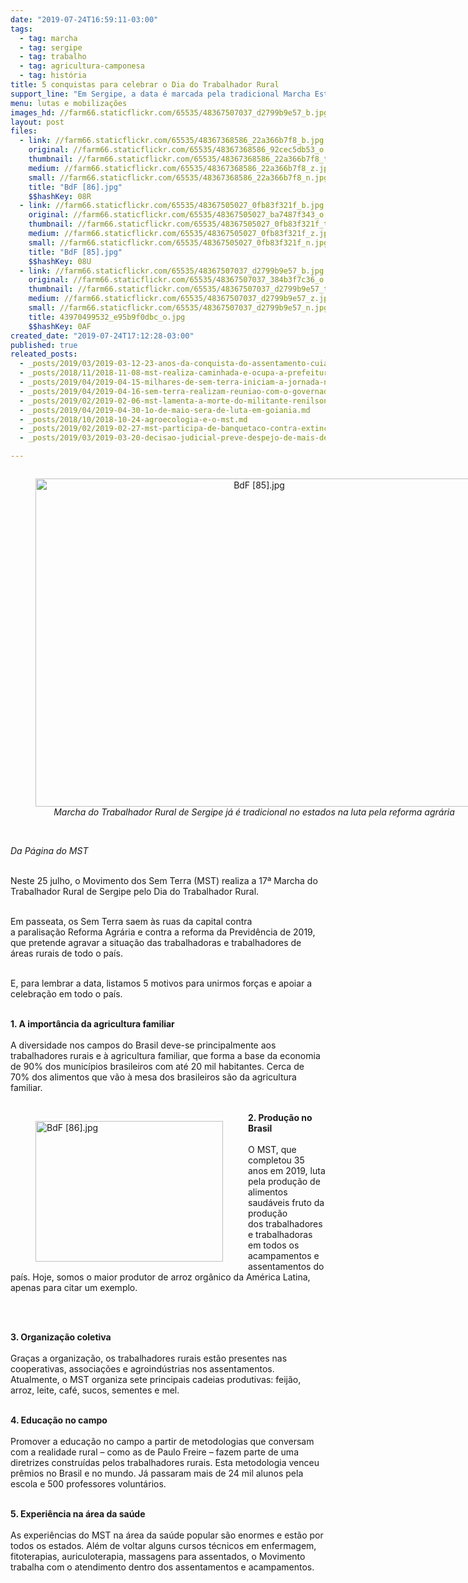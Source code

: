 ```yaml
---
date: "2019-07-24T16:59:11-03:00"
tags:
  - tag: marcha
  - tag: sergipe
  - tag: trabalho
  - tag: agricultura-camponesa
  - tag: história
title: 5 conquistas para celebrar o Dia do Trabalhador Rural
support_line: "​Em Sergipe, a data é marcada pela tradicional Marcha Estadual dos Trabalhadores Rurais Sem Terra"
menu: lutas e mobilizações
images_hd: //farm66.staticflickr.com/65535/48367507037_d2799b9e57_b.jpg
layout: post
files:
  - link: //farm66.staticflickr.com/65535/48367368586_22a366b7f8_b.jpg
    original: //farm66.staticflickr.com/65535/48367368586_92cec5db53_o.jpg
    thumbnail: //farm66.staticflickr.com/65535/48367368586_22a366b7f8_t.jpg
    medium: //farm66.staticflickr.com/65535/48367368586_22a366b7f8_z.jpg
    small: //farm66.staticflickr.com/65535/48367368586_22a366b7f8_n.jpg
    title: "BdF [86].jpg"
    $$hashKey: 08R
  - link: //farm66.staticflickr.com/65535/48367505027_0fb83f321f_b.jpg
    original: //farm66.staticflickr.com/65535/48367505027_ba7487f343_o.jpg
    thumbnail: //farm66.staticflickr.com/65535/48367505027_0fb83f321f_t.jpg
    medium: //farm66.staticflickr.com/65535/48367505027_0fb83f321f_z.jpg
    small: //farm66.staticflickr.com/65535/48367505027_0fb83f321f_n.jpg
    title: "BdF [85].jpg"
    $$hashKey: 08U
  - link: //farm66.staticflickr.com/65535/48367507037_d2799b9e57_b.jpg
    original: //farm66.staticflickr.com/65535/48367507037_384b3f7c36_o.jpg
    thumbnail: //farm66.staticflickr.com/65535/48367507037_d2799b9e57_t.jpg
    medium: //farm66.staticflickr.com/65535/48367507037_d2799b9e57_z.jpg
    small: //farm66.staticflickr.com/65535/48367507037_d2799b9e57_n.jpg
    title: 43970499532_e95b9f0dbc_o.jpg
    $$hashKey: 0AF
created_date: "2019-07-24T17:12:28-03:00"
published: true
releated_posts:
  - _posts/2019/03/2019-03-12-23-anos-da-conquista-do-assentamento-cuiaba-em-caninde-do-sao-francisco.md
  - _posts/2018/11/2018-11-08-mst-realiza-caminhada-e-ocupa-a-prefeitura-de-quixeramobim-ce.md
  - _posts/2019/04/2019-04-15-milhares-de-sem-terra-iniciam-a-jornada-nacional-de-lutas-pela-reforma-agraria-em-todo-pais.md
  - _posts/2019/04/2019-04-16-sem-terra-realizam-reuniao-com-o-governador-de-alagoas-na-manha-de-hoje.md
  - _posts/2019/02/2019-02-06-mst-lamenta-a-morte-do-militante-renilson-pinheiro.md
  - _posts/2019/04/2019-04-30-1o-de-maio-sera-de-luta-em-goiania.md
  - _posts/2018/10/2018-10-24-agroecologia-e-o-mst.md
  - _posts/2019/02/2019-02-27-mst-participa-de-banquetaco-contra-extincao-do-consea.md
  - _posts/2019/03/2019-03-20-decisao-judicial-preve-despejo-de-mais-de-70-familias-em-babaculandia-to.md

---
```

<div style="text-align:center">
<figure class="image" style="display:inline-block"><img alt="BdF [85].jpg" height="525" src="//farm66.staticflickr.com/65535/48367505027_0fb83f321f_b.jpg" width="700" />
<figcaption><em>Marcha do Trabalhador Rural de Sergipe j&aacute; &eacute; tradicional no estados na luta pela reforma agr&aacute;ria</em></figcaption>
</figure>
</div>

<p><br />
<em>Da P&aacute;gina do MST</em><br />
&nbsp;</p>

<p>Neste 25 julho, o Movimento dos Sem Terra (MST) realiza&nbsp;a 17&ordf; Marcha do Trabalhador Rural de Sergipe pelo Dia do Trabalhador Rural.</p>

<p><br />
Em passeata, os Sem Terra&nbsp;saem &agrave;s&nbsp;ruas da capital contra a&nbsp;paralisa&ccedil;&atilde;o&nbsp;Reforma Agr&aacute;ria e contra a reforma da Previd&ecirc;ncia de 2019, que pretende agravar a situa&ccedil;&atilde;o das trabalhadoras e trabalhadores de &aacute;reas rurais de todo o pa&iacute;s.<br />
&nbsp;</p>

<p>E, para lembrar a data, listamos 5 motivos para unirmos for&ccedil;as e apoiar a celebra&ccedil;&atilde;o em&nbsp;todo o pa&iacute;s.&nbsp;<br />
&nbsp;</p>

<p><strong>1. A import&acirc;ncia da agricultura familiar</strong><br />
<br />
A diversidade&nbsp;nos campos do Brasil deve-se principalmente aos trabalhadores rurais e &agrave; agricultura familiar, que forma a base da economia de 90% dos munic&iacute;pios brasileiros com at&eacute; 20 mil habitantes. Cerca de 70% dos alimentos que v&atilde;o &agrave; mesa dos brasileiros s&atilde;o da agricultura familiar.&nbsp;<br />
&nbsp;</p>

<figure class="image" style="float:left"><img alt="BdF [86].jpg" height="225" src="//farm66.staticflickr.com/65535/48367368586_22a366b7f8_b.jpg" width="300" />
<figcaption></figcaption>
</figure>

<p><strong>2. Produ&ccedil;&atilde;o no Brasil</strong><br />
<br />
O MST, que completou&nbsp;35 anos em 2019, luta pela produ&ccedil;&atilde;o de alimentos saud&aacute;veis fruto da produ&ccedil;&atilde;o dos&nbsp;trabalhadores e trabalhadoras em todos os acampamentos e assentamentos do pa&iacute;s.&nbsp;Hoje, somos o maior produtor de arroz org&acirc;nico da Am&eacute;rica Latina, apenas para citar um exemplo.&nbsp;<br />
&nbsp;</p>

<p>&nbsp;</p>

<p><strong>3. Organiza&ccedil;&atilde;o coletiva</strong><br />
<br />
Gra&ccedil;as a&nbsp;organiza&ccedil;&atilde;o, os trabalhadores rurais est&atilde;o presentes nas cooperativas, associa&ccedil;&otilde;es e agroind&uacute;strias nos assentamentos. Atualmente, o MST organiza sete principais cadeias produtivas: feij&atilde;o, arroz, leite, caf&eacute;, sucos, sementes e mel.&nbsp; &nbsp;<br />
&nbsp;</p>

<p><strong>4. Educa&ccedil;&atilde;o no campo</strong><br />
<br />
Promover a educa&ccedil;&atilde;o no campo a partir de metodologias que conversam com a realidade rural &ndash; como as de Paulo Freire &ndash; fazem parte de uma diretrizes constru&iacute;das pelos trabalhadores rurais. Esta metodologia venceu pr&ecirc;mios no Brasil e no mundo. J&aacute; passaram mais de 24 mil alunos pela escola e 500 professores volunt&aacute;rios.<br />
&nbsp;</p>

<p><strong>5. Experi&ecirc;ncia na &aacute;rea da sa&uacute;de&nbsp;</strong><br />
<br />
As experi&ecirc;ncias do MST na &aacute;rea da sa&uacute;de popular s&atilde;o enormes e est&atilde;o por todos os estados. Al&eacute;m de voltar alguns cursos t&eacute;cnicos em enfermagem, fitoterapias, auriculoterapia, massagens para assentados, o Movimento trabalha com o atendimento dentro dos assentamentos e acampamentos.&nbsp;</p>

<p>&nbsp;</p>
